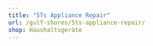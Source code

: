 ```yaml
---
title: "5Ts Appliance Repair"
url: /gulf-shores/5ts-appliance-repair/
shop: Haushaltsgeräte
---
```

